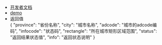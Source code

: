 * [开发者文档](https://lbs.amap.com/)
* [demo](https://github.com/Mrtanglei/utils/blob/master/utils/map/src/main/java/com/utils/map/amap)<br>
* 返回值<br>
{
	"province": "省份名称",
	"city": "城市名称",
	"adcode": "城市的adcode编码",
	"infocode": "状态码",
	"rectangle": "所在城市矩形区域范围",
	"status": "返回结果状态值",
	"info": "返回状态说明"
}
